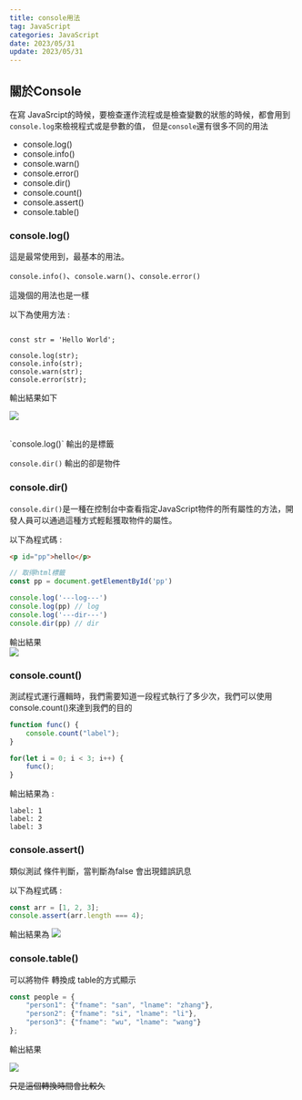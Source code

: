 ```yaml
---
title: console用法
tag: JavaScript
categories: JavaScript
date: 2023/05/31
update: 2023/05/31
---
```



## 關於Console

在寫 JavaSrcipt的時候，要檢查運作流程或是檢查變數的狀態的時候，都會用到`console.log`來檢視程式或是參數的值，
但是`console`還有很多不同的用法


- console.log()
- console.info()
- console.warn()
- console.error()
- console.dir()
- console.count()
- console.assert()
- console.table()

<h3 id="log"> console.log() </h3>

這是最常使用到，最基本的用法。<br>

`console.info()`、`console.warn()`、`console.error()`

這幾個的用法也是一樣 <br>

以下為使用方法 :

```javascript=

const str = 'Hello World';

console.log(str);
console.info(str);
console.warn(str);
console.error(str);

```

輸出結果如下 <br>

![](https://i.imgur.com/yRfdzka.png)

<br>
`console.log()` 輸出的是標籤

`console.dir()` 輸出的卻是物件


<h3 id="dir"> console.dir() </h3>

`console.dir()`是一種在控制台中查看指定JavaScript物件的所有屬性的方法，開發人員可以通過這種方式輕鬆獲取物件的屬性。


以下為程式碼 : 

```html
<p id="pp">hello</p>
```

```JavaScript
// 取得html標籤
const pp = document.getElementById('pp')

console.log('---log---')
console.log(pp) // log
console.log('---dir---')
console.dir(pp) // dir

```

輸出結果 <br>
![](https://i.imgur.com/DiYHs3s.png)







<h3 id="count"> console.count() </h3>

測試程式運行邏輯時，我們需要知道一段程式執行了多少次，我們可以使用console.count()來達到我們的目的

```JavaScript
function func() {
    console.count("label");
}

for(let i = 0; i < 3; i++) {
    func();
}
```

輸出結果為 : 
```
label: 1
label: 2
label: 3
```



<h3 id="assert"> console.assert() </h3>

類似測試 條件判斷，當判斷為false 會出現錯誤訊息


以下為程式碼 : 
```JavaScript
const arr = [1, 2, 3];
console.assert(arr.length === 4);
```


輸出結果為
![](https://i.imgur.com/ggFoDLx.png)



<h3 id="table"> console.table() </h3>

可以將物件 轉換成 table的方式顯示

```JavaScript
const people = {
    "person1": {"fname": "san", "lname": "zhang"}, 
    "person2": {"fname": "si", "lname": "li"}, 
    "person3": {"fname": "wu", "lname": "wang"}
};
```


輸出結果

![](https://i.imgur.com/qsuwwHb.png)


~~只是這個轉換時間會比較久~~